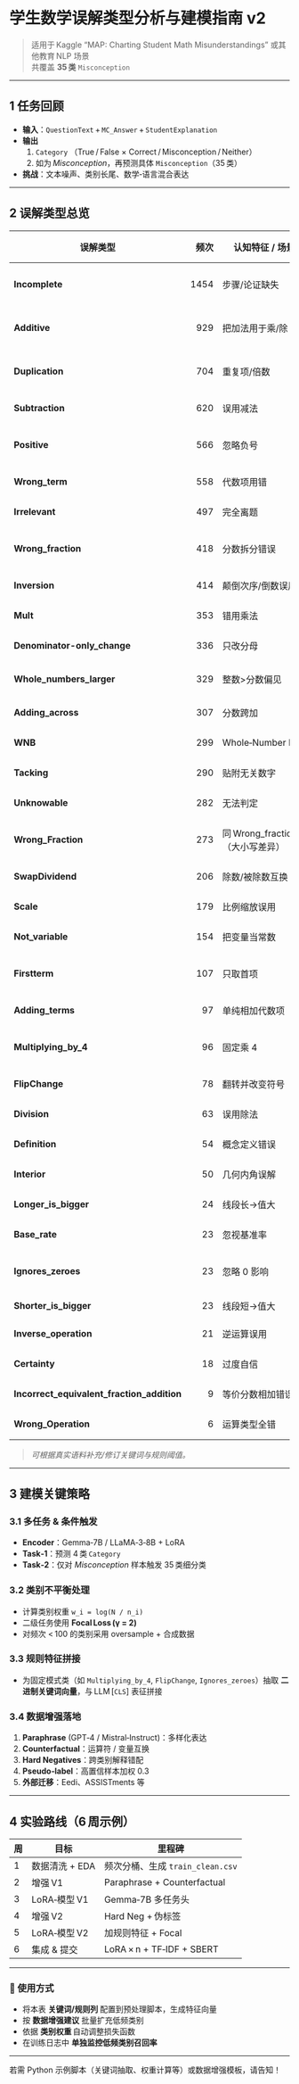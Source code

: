 # 学生数学误解类型分析与建模指南 v2

> 适用于 Kaggle “MAP: Charting Student Math Misunderstandings” 或其他教育 NLP 场景  
> 共覆盖 **35 类** `Misconception`

---

## 1 任务回顾
- **输入**：`QuestionText` + `MC_Answer` + `StudentExplanation`
- **输出**  
  1. `Category` （True / False × Correct / Misconception / Neither）  
  2. 如为 _Misconception_，再预测具体 `Misconception`（35 类）
- **挑战**：文本噪声、类别长尾、数学‑语言混合表达

---

## 2 误解类型总览

| 误解类型 | 频次 | 认知特征 / 场景 | 典型关键词或模式 | 可编程规则提示 | 数据增强建议 |
|----------|-----:|-----------------|-----------------|----------------|--------------|
| **Incomplete** | 1454 | 步骤/论证缺失 | 解释字数 < 8；“so …” | `len(text)<N` | 合成完整 vs 缺失版 |
| **Additive** | 929 | 把加法用于乘/除 | “add”, “plus”, “total” | 关键词 + 运算符检测 | 反事实：乘↔加 |
| **Duplication** | 704 | 重复项/倍数 | “twice”, “double” | 连续相同数字/词 | 插入或删除重复 |
| **Subtraction** | 620 | 误用减法 | “minus”, “take away” | 错误运算符 | 加↔减对照 |
| **Positive** | 566 | 忽略负号 | 无 “‑”；“positive” | 题含负数但解释全正 | 添加含负号样本 |
| **Wrong_term** | 558 | 代数项用错 | “term”, 错变量名 | 变量数不匹配 | 变量替换增强 |
| **Irrelevant** | 497 | 完全离题 | “I think”, “maybe” | 缺题干关键词 | 随机干扰句 |
| **Wrong_fraction** | 418 | 分数拆分错误 | “numerator”, “denominator” | 分子分母单独运算 | 交换/错误分母合成 |
| **Inversion** | 414 | 颠倒次序/倒数误用 | “flip”, “reciprocal” | 关键词 + 除法 | 正/翻转对照 |
| **Mult** | 353 | 错用乘法 | “times”, “multiply” | 运算符与题干不符 | 乘↔加/除对照 |
| **Denominator-only_change** | 336 | 只改分母 | “common denominator” | 分母变化 分子不变 | 合成样本 |
| **Whole_numbers_larger** | 329 | 整数>分数偏见 | “whole number bigger” | 比较符 “>” | 比较题增强 |
| **Adding_across** | 307 | 分数跨加 | “add across” | “fraction” + “add” | 正/误对照 |
| **WNB** | 299 | Whole‑Number Bias | “convert to whole” | 整数化描述 | 小数/分数互换 |
| **Tacking** | 290 | 贴附无关数字 | “attach”, “tag on” | 解释含额外数字 | 随机数字插入 |
| **Unknowable** | 282 | 无法判定 | “don’t know”, “guess” | 不确定词 | 生成模糊句 |
| **Wrong_Fraction** | 273 | 同 Wrong_fraction （大小写差异） | 同上 | 建议与 Wrong_fraction 合并 | — |
| **SwapDividend** | 206 | 除数/被除数互换 | “dividend”, “divisor” | 关键词顺序错误 | 互换合成 |
| **Scale** | 179 | 比例缩放误用 | “scale”, “ratio” | 缩放系数错误 | 倍数变换 |
| **Not_variable** | 154 | 把变量当常数 | “treat x as” | 变量出现在常数侧 | 变量替换 |
| **Firstterm** | 107 | 只取首项 | “first term” | 仅引用第 1 项 | 多项→首项对照 |
| **Adding_terms** | 97 | 单纯相加代数项 | “add the terms” | 丢失次项/系数 | 系数替换 |
| **Multiplying_by_4** | 96 | 固定乘 4 | “× 4”, “times four” | 固定数字 4 | 插入 ×4 错误 |
| **FlipChange** | 78 | 翻转并改变符号 | “flip and change” | 关键词连用 | 翻转+符号合成 |
| **Division** | 63 | 误用除法 | “divide by” | 除号在不当场景 | 除↔乘对照 |
| **Definition** | 54 | 概念定义错误 | “means”, “definition” | 定义句 + 错误 | 正/误定义对照 |
| **Interior** | 50 | 几何内角误解 | “interior angle” | 错角度公式 | 多边形角度题 |
| **Longer_is_bigger** | 24 | 线段长→值大 | “longer”, “bigger” | 长度词 + 比较 | 线段/刻度题 |
| **Base_rate** | 23 | 忽视基准率 | “base rate” | 百分比误判 | 比率题增强 |
| **Ignores_zeroes** | 23 | 忽略 0 影响 | “ignore zeros” | 去零描述 | 插入 0 对照 |
| **Shorter_is_bigger** | 23 | 线段短→值大 | “shorter”, “bigger” | 同上反向 | 线段题 |
| **Inverse_operation** | 21 | 逆运算误用 | “inverse operation” | 求逆但错误 | 正/误逆运算 |
| **Certainty** | 18 | 过度自信 | “definitely”, “for sure” | 高置信词 | 反事实自信度 |
| **Incorrect_equivalent_fraction_addition** | 9 | 等价分数相加错误 | “equivalent fraction” | 错等价+相加 | 合成等价分数 |
| **Wrong_Operation** | 6 | 运算类型全错 | “wrong operation” | 关键词直接出现 | 混合运算干扰 |

> *可根据真实语料补充/修订关键词与规则阈值。*

---

## 3 建模关键策略

### 3.1 多任务 & 条件触发  
- **Encoder**：Gemma‑7B / LLaMA‑3‑8B + LoRA  
- **Task‑1**：预测 4 类 `Category`  
- **Task‑2**：仅对 _Misconception_ 样本触发 35 类细分类

### 3.2 类别不平衡处理  
- 计算类别权重 `w_i = log(N / n_i)`  
- 二级任务使用 **Focal Loss (γ = 2)**  
- 对频次 < 100 的类别采用 oversample + 合成数据

### 3.3 规则特征拼接  
- 为固定模式类（如 `Multiplying_by_4`, `FlipChange`, `Ignores_zeroes`）抽取 **二进制关键词向量**，与 LLM [`CLS`] 表征拼接

### 3.4 数据增强落地  
1. **Paraphrase** (GPT‑4 / Mistral‑Instruct)：多样化表达  
2. **Counterfactual**：运算符 / 变量互换  
3. **Hard Negatives**：跨类别解释错配  
4. **Pseudo‑label**：高置信样本加权 0.3  
5. **外部迁移**：Eedi、ASSISTments 等

---

## 4 实验路线（6 周示例）

| 周 | 目标 | 里程碑 |
|----|------|--------|
| 1 | 数据清洗 + EDA | 频次分桶、生成 `train_clean.csv` |
| 2 | 增强 V1 | Paraphrase + Counterfactual |
| 3 | LoRA‑模型 V1 | Gemma‑7B 多任务头 |
| 4 | 增强 V2 | Hard Neg + 伪标签 |
| 5 | LoRA‑模型 V2 | 加规则特征 + Focal |
| 6 | 集成 & 提交 | LoRA × n + TF‑IDF + SBERT |

---

### 📌 使用方式
- 将本表 **关键词/规则列** 配置到预处理脚本，生成特征向量  
- 按 **数据增强建议** 批量扩充低频类别  
- 依据 **类别权重** 自动调整损失函数  
- 在训练日志中 **单独监控低频类别召回率**

---

若需 Python 示例脚本（关键词抽取、权重计算等）或数据增强模板，请告知！